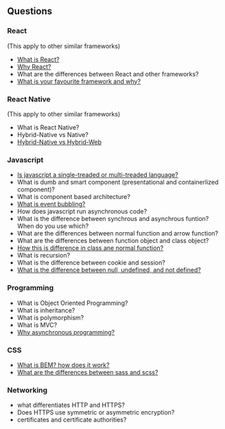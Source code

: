 ## Questions

### React

(This apply to other similar frameworks)

- [What is React?](./framework/REACT.md)
- [Why React?](./framework/REACT.md)
- What are the differences between React and other frameworks?
- [What is your favourite framework and why?](./framework/REACT.md)

### React Native

(This apply to other similar frameworks)

- What is React Native?
- Hybrid-Native vs Native?
- [Hybrid-Native vs Hybrid-Web](https://ionicframework.com/resources/articles/ionic-vs-react-native-a-comparison-guide)

### Javascript

- [Is javascript a single-treaded or multi-treaded language?](https://dev.to/steelvoltage/if-javascript-is-single-threaded-how-is-it-asynchronous-56gd?fbclid=IwAR38n2s4mstj5G52SGQyjQ2LpNPl-xB2bYmGlmZz_2097HAQlI5dOqWIJm0)
- What is dumb and smart component (presentational and containerlized component)?
- What is component based architecture?
- [What is event bubbling?](https://javascript.info/bubbling-and-capturing#bubbling)
- How does javascript run asynchronous code?
- What is the difference between synchrous and asynchrous funtion? When do you use which?
- What are the differences between normal function and arrow function?
- What are the differences between function object and class object?
- [How this is difference in class ane normal function?](https://www.debuggr.io/js-this-in-depth/#the-quiz)
- What is recursion?
- What is the difference between cookie and session?
- [What is the difference between null, undefined, and not defined?](https://github.com/wnyao/learn-javascript/blob/master/javascript/difference_null_undefined_notdefined.js)

### Programming

- What is Object Oriented Programming?
- What is inheritance?
- What is polymorphism?
- What is MVC?
- [Why asynchronous programming?](https://nodesource.com/blog/why-asynchronous)

### CSS

- [What is BEM? how does it work?](./css/BEM.md)
- [What are the differences between sass and scss?](./css/DIFF_SASS_SCSS.md)

### Networking

- what differentiates HTTP and HTTPS?
- Does HTTPS use symmetric or asymmetric encryption?
- certificates and certificate authorities?
